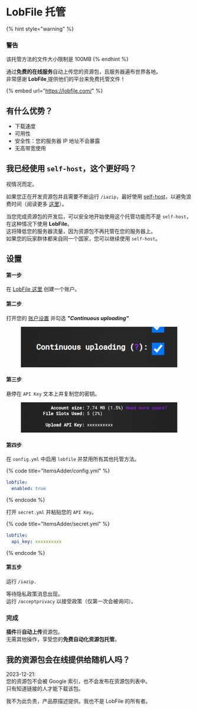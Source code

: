 # LobFile 托管

{% hint style="warning" %}
### 警告

该托管方法的文件大小限制是 100MB
{% endhint %}

通过**免费的在线服务**自动上传您的资源包，且服务器遍布世界各地。\
非常感谢 **LobFile**[ ](https://ploudos.com/it/) 提供他们的平台来免费托管文件！

{% embed url="https://lobfile.com/" %}

## 有什么优势？

* 下载速度
* 可用性
* 安全性：您的服务器 IP 地址不会暴露
* 无高带宽使用

## 我已经使用 `self-host`，这个更好吗？

视情况而定。

如果您正在开发资源包并且需要不断运行 `/iazip`，最好使用 [self-host](resourcepack-self-hosting.md)，以避免浪费时间（阅读更多 [这里](../fast-resourcepack-tips.md)）。

当您完成资源包的开发后，可以安全地开始使用这个托管功能而不是 `self-host`，在这种情况下使用 **LobFile**。\
这将降低您的服务器流量，因为资源包不再托管在您的服务器上。\
如果您的玩家群体都来自同一个国家，您可以继续使用 `self-host`。

## 设置

#### 第一步

在 [LobFile 这里](https://lobfile.com/create-account) 创建一个账户。

#### 第二步

打开您的 [账户设置](https://lobfile.com/my-account) 并勾选 _**"Continuous uploading"**_

<figure><img src="../../.gitbook/assets/image (32).png" alt=""><figcaption></figcaption></figure>

#### 第三步

悬停在 `API Key` 文本上并复制您的密钥。

<figure><img src="../../.gitbook/assets/image (35).png" alt=""><figcaption></figcaption></figure>

#### 第四步

在 `config.yml` 中启用 `lobfile` 并禁用所有其他托管方法。

{% code title="ItemsAdder/config.yml" %}
```yaml
lobfile:
  enabled: true
```
{% endcode %}

打开 `secret.yml` 并粘贴您的 `API Key`。

{% code title="ItemsAdder/secret.yml" %}
```yaml
lobfile:
  api_key: xxxxxxxxxx
```
{% endcode %}

#### 第五步

运行 `/iazip.`

等待隐私政策消息出现。\
运行 `/acceptprivacy` 以接受政策（仅第一次会被询问）。

### 完成

**插件**将**自动上传**资源包。\
无需其他操作，享受您的**免费自动化资源包托管**。

## 我的资源包会在线提供给随机人吗？

2023-12-21:\
您的资源包不会被 Google 索引，也不会发布在资源包列表中。\
只有知道链接的人才能下载该包。

我不为此负责，产品原描述提供。我也不是 LobFile 的所有者。
